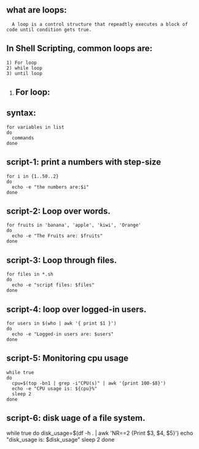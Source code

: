 what are loops:
---------------
	  A loop is a control structure that repeadtly executes a block of code until condition gets true.

In Shell Scripting, common loops are:
-------------------------------------
	1) For loop
	2) while loop
	3) until loop


1) For loop:
   ---------
syntax:
-------
	for variables in list
	do
	  commands
	done

script-1: print a numbers with step-size
---------

	for i in {1..50..2}
	do
	  echo -e "the numbers are:$i"
	done

script-2: Loop over words.
---------

	for fruits in 'banana', 'apple', 'kiwi', 'Orange'
	do 
	  echo -e "The Fruits are: $fruits"
	done

script-3: Loop through files.
---------

	for files in *.sh
	do
	  echo -e "script files: $files"
	done

script-4: loop over logged-in users.
--------

	for users in $(who | awk '{ print $1 }')
	do
	  echo -e "Logged-in users are: $users"
	done

script-5: Monitoring cpu usage
---------

	while true
	do
	  cpu=$(top -bn1 | grep -i"CPU(s)" | awk '{print 100-$8}')
	  echo -e "CPU usage is: ${cpu}%"
	  sleep 2
	done
	
script-6: disk uage of a file system.
---------

while true
do 
  disk_usage=$(df -h . | awk 'NR==2 {Print $3, $4, $5}')
  echo "disk_usage is: $disk_usage"
  sleep 2
done
